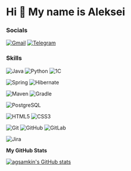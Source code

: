 Hi 👋 My name is Aleksei
========================

### Socials
[![Gmail](https://img.shields.io/badge/Gmail:a.g.samkin@gmail.com-dd453a?style=for-the-badge&logo=gmail&logoColor=white)](mailto:a.g.samkin@gmail.com)
[![Telegram](https://img.shields.io/badge/Telegram:@agsamkin-239ad6?style=for-the-badge&logo=telegram&logoColor=white)](https://t.me/agsamkin)

### Skills
![Java](https://img.shields.io/badge/Java-ea2d2f?style=for-the-badge)
![Python](https://img.shields.io/badge/Python-1a415e?style=for-the-badge&logo=python)
![1С](https://img.shields.io/badge/1С-fef200?style=for-the-badge)

![Spring](https://img.shields.io/badge/Spring-6cb23e?style=for-the-badge&logo=Spring&logoColor=white)
![Hibernate](https://img.shields.io/badge/Hibernate-bcae79?style=for-the-badge&logo=hibernate&logoColor=grey)

![Maven](https://img.shields.io/badge/Maven-grey?style=for-the-badge&logo=apachemaven&logoColor=dc4c2a)
![Gradle](https://img.shields.io/badge/Gradle-02303A?style=for-the-badge&logo=gradle&logoColor=white)

![PostgreSQL](https://img.shields.io/badge/PostgreSQL-336791?style=for-the-badge&logo=postgresql&logoColor=white)

![HTML5](https://img.shields.io/badge/HTML5-e44d26?style=for-the-badge&logo=html5&logoColor=white)
![CSS3](https://img.shields.io/badge/CSS3-3060a2?style=for-the-badge&logo=css3&logoColor=white)

![Git](https://img.shields.io/badge/Git-f05033?style=for-the-badge&logo=git&logoColor=white)
![GitHub](https://img.shields.io/badge/GitHub-24292f?style=for-the-badge&logo=github&logoColor=white)
![GitLab](https://img.shields.io/badge/GitLab-24292f?style=for-the-badge&logo=gitlab&logoColor=orange)

![Jira](https://img.shields.io/badge/Jira-054fdb?style=for-the-badge&logo=jira&logoColor=white)


<b>My GitHub Stats</b>

<a href="http://www.github.com/agsamkin"><img src="https://github-readme-stats.vercel.app/api?username=agsamkin&show_icons=true&hide=&count_private=true&title_color=10b981&text_color=ffffff&icon_color=10b981&bg_color=1c1917&hide_border=true&show_icons=true" alt="agsamkin's GitHub stats" /></a>
